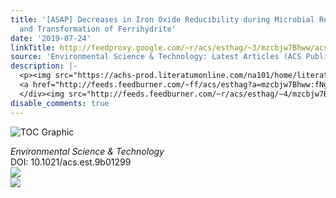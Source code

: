 ```yaml
---
title: '[ASAP] Decreases in Iron Oxide Reducibility during Microbial Reductive Dissolution
  and Transformation of Ferrihydrite'
date: '2019-07-24'
linkTitle: http://feedproxy.google.com/~r/acs/esthag/~3/mzcbjw7Bhww/acs.est.9b01299
source: 'Environmental Science & Technology: Latest Articles (ACS Publications)'
description: |-
  <p><img src="https://achs-prod.literatumonline.com/na101/home/literatum/publisher/achs/journals/content/esthag/0/esthag.ahead-of-print/acs.est.9b01299/20190724/images/medium/es-2019-01299s_0005.gif" alt="TOC Graphic"/></p><div><cite>Environmental Science & Technology</cite></div><div>DOI: 10.1021/acs.est.9b01299</div><div class="feedflare">
  <a href="http://feeds.feedburner.com/~ff/acs/esthag?a=mzcbjw7Bhww:fNg4FuomPuQ:yIl2AUoC8zA"><img src="http://feeds.feedburner.com/~ff/acs/esthag?d=yIl2AUoC8zA" border="0"></img></a>
  </div><img src="http://feeds.feedburner.com/~r/acs/esthag/~4/mzcbjw7Bhww" ...
disable_comments: true
---
```

<p><img src="https://achs-prod.literatumonline.com/na101/home/literatum/publisher/achs/journals/content/esthag/0/esthag.ahead-of-print/acs.est.9b01299/20190724/images/medium/es-2019-01299s_0005.gif" alt="TOC Graphic"/></p><div><cite>Environmental Science & Technology</cite></div><div>DOI: 10.1021/acs.est.9b01299</div><div class="feedflare">
<a href="http://feeds.feedburner.com/~ff/acs/esthag?a=mzcbjw7Bhww:fNg4FuomPuQ:yIl2AUoC8zA"><img src="http://feeds.feedburner.com/~ff/acs/esthag?d=yIl2AUoC8zA" border="0"></img></a>
</div><img src="http://feeds.feedburner.com/~r/acs/esthag/~4/mzcbjw7Bhww" ...
